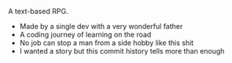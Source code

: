 A text-based RPG. 

- Made by a single dev with a very wonderful father
- A coding journey of learning on the road
- No job can stop a man from a side hobby like this shit
- I wanted a story but this commit history tells more than enough